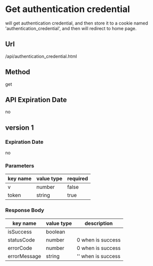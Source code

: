 # Get authentication credential

will get authentication credential, and then store it to a cookie named 'authentication_credential', and then will redirect to home page.

## Url

/api/authentication_credential.html

## Method

get

## API Expiration Date

no

## version 1

### Expiration Date

no

### Parameters

key name | value type | required
--- | --- | ---
v | number | false
token | string | true

### Response Body

key name | value type | description
--- | --- | ---
isSuccess | boolean |
statusCode | number | 0 when is success
errorCode | number | 0 when is success
errorMessage | string | '' when is success